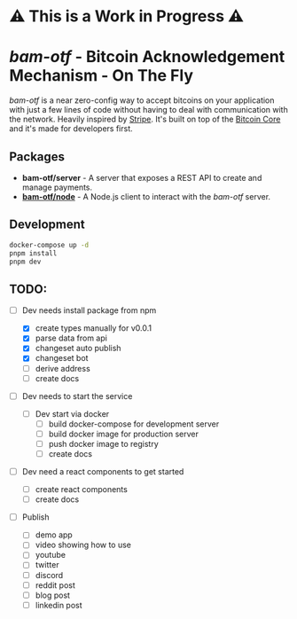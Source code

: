 # ⚠️ This is a Work in Progress ⚠️

# _bam-otf_ - Bitcoin Acknowledgement Mechanism - On The Fly

_bam-otf_ is a near zero-config way to accept bitcoins on your application with
just a few lines of code without having to deal with communication with the
network. Heavily inspired by [Stripe][stripe]. It's built on top of the [Bitcoin
Core][bitcoin] and it's made for developers first.

## Packages

- **bam-otf/server** - A server that exposes a REST API to create and manage
  payments.
- **[bam-otf/node](./packages/bam-otf-node/README.md)** - A Node.js client to
interact with the _bam-otf_ server.
<!-- - **[bam-otf/react](./packages/bam-otf-react/README.md)** - A React component to
  easily integrate bitcoin payments in your React app. -->

## Development

```bash
docker-compose up -d
pnpm install
pnpm dev
```

## TODO:

- [ ] Dev needs install package from npm
  <!--
    - [ ] openapi contract
    - [ ] openapi remix build
    - [ ] openapi typescript generate files -->

  - [x] create types manually for v0.0.1
  - [x] parse data from api
  - [x] changeset auto publish
  - [x] changeset bot
  - [ ] derive address
  - [ ] create docs

- [ ] Dev needs to start the service

  - [ ] Dev start via docker
    - [ ] build docker-compose for development server
    - [ ] build docker image for production server
    - [ ] push docker image to registry
    - [ ] create docs

- [ ] Dev need a react components to get started

  - [ ] create react components
  - [ ] create docs

- [ ] Publish
  - [ ] demo app
  - [ ] video showing how to use
  - [ ] youtube
  - [ ] twitter
  - [ ] discord
  - [ ] reddit post
  - [ ] blog post
  - [ ] linkedin post

[stripe]: https://stripe.com
[bitcoin]: https://bitcoin.org/en/
